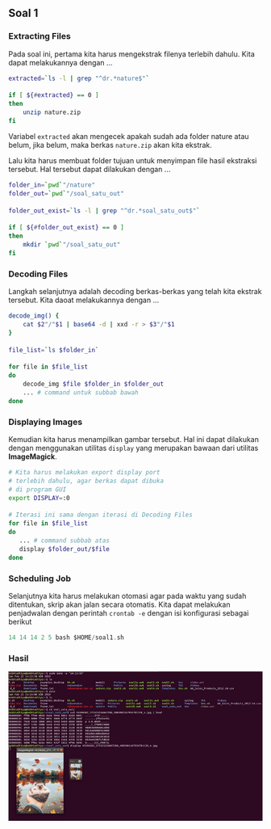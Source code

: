 
## Soal 1

### Extracting Files

Pada soal ini, pertama kita harus mengekstrak filenya terlebih dahulu. Kita dapat melakukannya dengan ...

```bash
extracted=`ls -l | grep "^dr.*nature$"`

if [ ${#extracted} == 0 ]
then
    unzip nature.zip
fi
```

Variabel `extracted` akan mengecek apakah sudah ada folder nature atau belum, jika belum, maka berkas `nature.zip` akan kita ekstrak.

Lalu kita harus membuat folder tujuan untuk menyimpan file hasil ekstraksi tersebut. Hal tersebut dapat dilakukan dengan ...

```bash
folder_in=`pwd`"/nature"
folder_out=`pwd`"/soal_satu_out"

folder_out_exist=`ls -l | grep "^dr.*soal_satu_out$"`

if [ ${#folder_out_exist} == 0 ]
then
    mkdir `pwd`"/soal_satu_out"
fi
```

### Decoding Files

Langkah selanjutnya adalah decoding berkas-berkas yang telah kita ekstrak tersebut. Kita daoat melakukannya dengan ...

```bash
decode_img() {
    cat $2"/"$1 | base64 -d | xxd -r > $3"/"$1
}

file_list=`ls $folder_in`

for file in $file_list
do
    decode_img $file $folder_in $folder_out
    ... # command untuk subbab bawah
done
```

### Displaying Images

Kemudian kita harus menampilkan gambar tersebut. Hal ini dapat dilakukan dengan menggunakan utilitas `display` yang merupakan bawaan dari utilitas **ImageMagick**.

```bash
# Kita harus melakukan export display port 
# terlebih dahulu, agar berkas dapat dibuka
# di program GUI
export DISPLAY=:0

# Iterasi ini sama dengan iterasi di Decoding Files
for file in $file_list
do
   ... # command subbab atas
   display $folder_out/$file 
done
```

### Scheduling Job

Selanjutnya kita harus melakukan otomasi agar pada waktu yang sudah ditentukan, skrip akan jalan secara otomatis. Kita dapat melakukan penjadwalan dengan perintah `crontab -e`
dengan isi konfigurasi sebagai berikut

```c
14 14 14 2 5 bash $HOME/soal1.sh
```

### Hasil

![Soal 1](soal1.jpg)